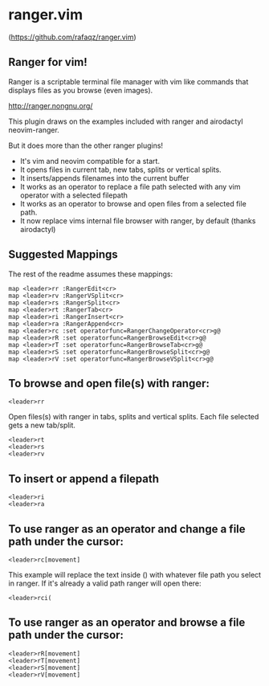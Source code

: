 ranger.vim
==========

(https://github.com/rafaqz/ranger.vim)


## Ranger for vim!

Ranger is a scriptable terminal file manager with vim like commands that
displays files as you browse (even images).

http://ranger.nongnu.org/

This plugin draws on the examples included with ranger and airodactyl neovim-ranger.

But it does more than the other ranger plugins! 

- It's vim and neovim compatible for a start. 
- It opens files in current tab, new tabs, splits or vertical splits. 
- It inserts/appends filenames into the current buffer
- It works as an operator to replace a file path selected with any vim operator
  with a selected filepath
- It works as an operator to browse and open files from a selected file path.
- It now replace vims internal file browser with ranger, by default (thanks airodactyl)

## Suggested Mappings 

The rest of the readme assumes these mappings:

    map <leader>rr :RangerEdit<cr>
    map <leader>rv :RangerVSplit<cr>
    map <leader>rs :RangerSplit<cr>
    map <leader>rt :RangerTab<cr>
    map <leader>ri :RangerInsert<cr>
    map <leader>ra :RangerAppend<cr>
    map <leader>rc :set operatorfunc=RangerChangeOperator<cr>g@
    map <leader>rR :set operatorfunc=RangerBrowseEdit<cr>g@
    map <leader>rT :set operatorfunc=RangerBrowseTab<cr>g@
    map <leader>rS :set operatorfunc=RangerBrowseSplit<cr>g@
    map <leader>rV :set operatorfunc=RangerBrowseVSplit<cr>g@

## To browse and open file(s) with ranger:

    <leader>rr

Open files(s) with ranger in tabs, splits and vertical splits.
Each file selected gets a new tab/split.

    <leader>rt
    <leader>rs
    <leader>rv

## To insert or append a filepath

    <leader>ri
    <leader>ra

## To use ranger as an operator and change a file path under the cursor:

    <leader>rc[movement]

This example will replace the text inside () with whatever file path you select in ranger. If
it's already a valid path ranger will open there:

    <leader>rci( 

## To use ranger as an operator and browse a file path under the cursor:
    <leader>rR[movement]
    <leader>rT[movement]
    <leader>rS[movement]
    <leader>rV[movement]
